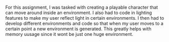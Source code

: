 For this assignment, I was tasked with creating a playable character that can move around inside an environment. 
I also had to code in lighting features to make my user reflect light in certain environments.
I then had to develop different environments and code so that when my user moves to a certain point a new environment is generated.
This greatly helps with memory uusage since it wont be just one huge environment.

